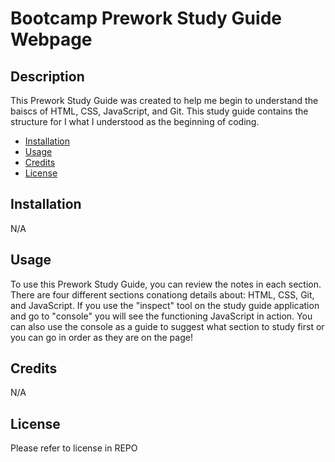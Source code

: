 # Bootcamp Prework Study Guide Webpage

## Description

This Prework Study Guide was created to help me begin to understand the baiscs of HTML, CSS, JavaScript, and Git. This study guide contains the structure for I what I understood as the beginning of coding.



- [Installation](#installation)
- [Usage](#usage)
- [Credits](#credits)
- [License](#license)

## Installation

N/A

## Usage

To use this Prework Study Guide, you can review the notes in each section. There are four different sections conationg details about: HTML, CSS, Git, and JavaScript. If you use the "inspect" tool on the study guide application and go to "console" you will see the functioning JavaScript in action. You can also use the console as a guide to suggest what section to study first or you can go in order as they are on the page!



## Credits

N/A

## License
Please refer to license in REPO
